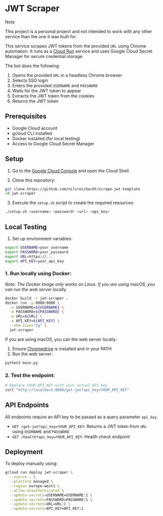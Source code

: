 # JWT Scraper

> [!NOTE]  
> This project is a personal project and not intended to work with any other service than the one it was built for.

This service scrapes JWT tokens from the provided `URL` using Chrome automation. It runs as a [Cloud Run](https://cloud.google.com/run?hl=en) service and uses Google Cloud Secret Manager for secure credential storage.

The bot does the following:

1. Opens the provided `URL` in a headless Chrome browser
2. Selects SSO login
3. Enters the provided `USERNAME` and `PASSWORD`
4. Waits for the JWT token to appear
5. Extracts the JWT token from the cookies
6. Returns the JWT token

## Prerequisites

- Google Cloud account
- gcloud CLI installed
- Docker installed (for local testing)
- Access to Google Cloud Secret Manager

## Setup

1. Go to the [Google Cloud Console](https://console.cloud.google.com) and open the Cloud Shell.

2. Clone this repository:
```bash
git clone https://github.com/nilsreichardt/scrape-jwt-template
cd jwt-scraper
```

3. Execute the `setup.sh` script to create the required resources:
```bash
./setup.sh <username> <password> <url> <api_key>
```

## Local Testing

1. Set up environment variables:
```bash
export USERNAME=your_username
export PASSWORD=your_password
export URL=https://...
export API_KEY=your_api_key
```

### 1. Run locally using Docker:

_Note: The Docker image only works on Linux. If you are using macOS, you can run the web server locally._

```bash
docker build -t jwt-scraper .
docker run -p 8080:8080 \
  -e USERNAME=${USERNAME} \
  -e PASSWORD=${PASSWORD} \
  -e URL=${URL} \
  -e API_KEY=${API_KEY} \
  --shm-size="2g" \
  jwt-scraper
```

If you are using macOS, you can the web server locally:

1. Ensure [Chromedrive](https://googlechromelabs.github.io/chrome-for-testing/) is installed and in your PATH
2. Run the web server:
```bash
python3 main.py
```

### 2. Test the endpoint:
```bash
# Replace YOUR_API_KEY with your actual API key
curl "http://localhost:8080/get-jwt?api_key=YOUR_API_KEY"
```

## API Endpoints

All endpoints require an API key to be passed as a query parameter `api_key`.

- `GET /get-jwt?api_key=YOUR_API_KEY`: Returns a JWT token from `URL` using `USERNAME` and `PASSWORD`
- `GET /health?api_key=YOUR_API_KEY`: Health check endpoint

## Deployment

To deploy manually using:

```bash
gcloud run deploy jwt-scraper \
  --source . \
  --platform managed \
  --region europe-west1 \
  --allow-unauthenticated \
  --update-secrets=USERNAME=USERNAME:1 \
  --update-secrets=PASSWORD=PASSWORD:1 \
  --update-secrets=URL=URL:1 \
  --update-secrets=API_KEY=API_KEY:1
```

